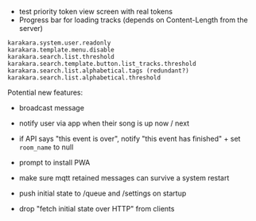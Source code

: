 
- test priority token view screen with real tokens
- Progress bar for loading tracks (depends on Content-Length from the server)

```
karakara.system.user.readonly
karakara.template.menu.disable
karakara.search.list.threshold
karakara.search.template.button.list_tracks.threshold
karakara.search.list.alphabetical.tags (redundant?)
karakara.search.list.alphabetical.threshold
```

Potential new features:
- broadcast message
- notify user via app when their song is up now / next
- if API says "this event is over", notify "this event has finished" + set `room_name` to null
- prompt to install PWA


- make sure mqtt retained messages can survive a system restart
- push initial state to /queue and /settings on startup
- drop "fetch initial state over HTTP" from clients